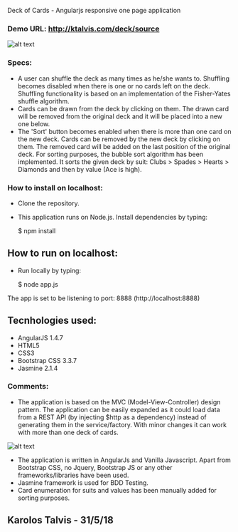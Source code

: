 Deck of Cards - Angularjs responsive one page application 

### Demo URL: http://ktalvis.com/deck/source

![alt text](http://ktalvis.com/img/screen.png)

### Specs: 
- A user can shuffle the deck as many times as he/she wants to. Shuffling becomes disabled when there is one or no cards left on the deck. Shuffling functionality is based on an implementation of the Fisher-Yates shuffle algorithm. 
- Cards can be drawn from the deck by clicking on them. The drawn card will be removed from the original deck and it will be placed into a new one below. 
- The 'Sort' button becomes enabled when there is more than one card on the new deck. Cards can be removed by the new deck by clicking on them. The removed card will be added on the last position of the original deck. For sorting purposes, the bubble sort algorithm has been implemented. It sorts the given deck by suit: Clubs > Spades > Hearts > Diamonds and then by value (Ace is high). 

### How to install on localhost:
- Clone the repository.
- This application runs on Node.js. Install dependencies by typing:

    $ npm install

## How to run on localhost:
- Run locally by typing:  

    $ node app.js

The app is set to be listening to port: 8888 (http://localhost:8888)

## Tecnhologies used:
- AngularJS 1.4.7
- HTML5
- CSS3
- Bootstrap CSS 3.3.7
- Jasmine 2.1.4 

### Comments:  
- The application is based on the MVC (Model-View-Controller) design pattern. The application can be easily expanded  as it could load data from a REST API (by injecting $http as a dependency) instead of generating them in the service/factory. With minor changes it can work with more than one deck of cards.  

![alt text](http://ktalvis.com/img/screen2.png)

- The application is written in AngularJs and Vanilla Javascript. Apart from Bootstrap CSS, no Jquery, Bootstrap JS or any other frameworks/libraries have been used. 
- Jasmine framework is used for BDD Testing. 
- Card enumeration for suits and values has been manually added for sorting purposes.

## Karolos Talvis - 31/5/18  
